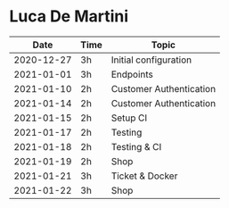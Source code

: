 # Luca De Martini

| Date       | Time | Topic                   |
| ---------- | ---- | ----------------------- |
| 2020-12-27 | 3h   | Initial configuration   |
| 2021-01-01 | 3h   | Endpoints               |
| 2021-01-10 | 2h   | Customer Authentication |
| 2021-01-14 | 2h   | Customer Authentication |
| 2021-01-15 | 2h   | Setup CI                |
| 2021-01-17 | 2h   | Testing                 |
| 2021-01-18 | 2h   | Testing & CI            |
| 2021-01-19 | 2h   | Shop                    |
| 2021-01-21 | 3h   | Ticket & Docker         |
| 2021-01-22 | 3h   | Shop                    |